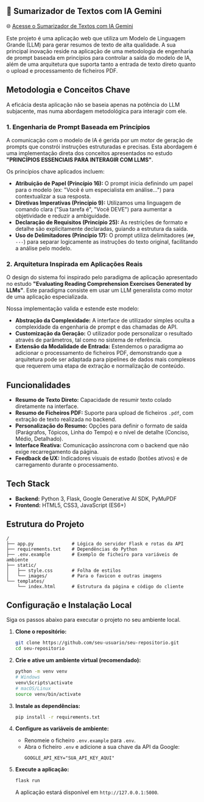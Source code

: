 

## 🧠 Sumarizador de Textos com IA Gemini

🌐 [Acesse o Sumarizador de Textos com IA Gemini](https://sumarizadoria.onrender.com/)

Este projeto é uma aplicação web que utiliza um Modelo de Linguagem Grande (LLM) para gerar resumos de texto de alta qualidade. A sua principal inovação reside na aplicação de uma metodologia de engenharia de prompt baseada em princípios para controlar a saída do modelo de IA, além de uma arquitetura que suporta tanto a entrada de texto direto quanto o upload e processamento de ficheiros PDF.

## Metodologia e Conceitos Chave

A eficácia desta aplicação não se baseia apenas na potência do LLM subjacente, mas numa abordagem metodológica para interagir com ele.

### 1\. Engenharia de Prompt Baseada em Princípios

A comunicação com o modelo de IA é gerida por um motor de geração de prompts que constrói instruções estruturadas e precisas. Esta abordagem é uma implementação direta dos conceitos apresentados no estudo **"PRINCÍPIOS ESSENCIAIS PARA INTERAGIR COM LLMS"**.

Os princípios chave aplicados incluem:

  * **Atribuição de Papel (Princípio 16):** O prompt inicia definindo um papel para o modelo (ex: "Você é um especialista em análise...") para contextualizar a sua resposta.
  * **Diretivas Imperativas (Princípio 9):** Utilizamos uma linguagem de comando clara ("Sua tarefa é", "Você DEVE") para aumentar a objetividade e reduzir a ambiguidade.
  * **Declaração de Requisitos (Princípio 25):** As restrições de formato e detalhe são explicitamente declaradas, guiando a estrutura da saída.
  * **Uso de Delimitadores (Princípio 17):** O prompt utiliza delimitadores (`##`, `---`) para separar logicamente as instruções do texto original, facilitando a análise pelo modelo.

### 2\. Arquitetura Inspirada em Aplicações Reais

O design do sistema foi inspirado pelo paradigma de aplicação apresentado no estudo **"Evaluating Reading Comprehension Exercises Generated by LLMs"**. Este paradigma consiste em usar um LLM generalista como motor de uma aplicação especializada.

Nossa implementação valida e estende este modelo:

  * **Abstração da Complexidade:** A interface de utilizador simples oculta a complexidade da engenharia de prompt e das chamadas de API.
  * **Customização da Geração:** O utilizador pode personalizar o resultado através de parâmetros, tal como no sistema de referência.
  * **Extensão da Modalidade de Entrada:** Estendemos o paradigma ao adicionar o processamento de ficheiros PDF, demonstrando que a arquitetura pode ser adaptada para pipelines de dados mais complexos que requerem uma etapa de extração e normalização de conteúdo.

## Funcionalidades

  * **Resumo de Texto Direto:** Capacidade de resumir texto colado diretamente na interface.
  * **Resumo de Ficheiros PDF:** Suporte para upload de ficheiros `.pdf`, com extração de texto realizada no backend.
  * **Personalização do Resumo:** Opções para definir o formato de saída (Parágrafos, Tópicos, Linha do Tempo) e o nível de detalhe (Conciso, Médio, Detalhado).
  * **Interface Reativa:** Comunicação assíncrona com o backend que não exige recarregamento da página.
  * **Feedback de UX:** Indicadores visuais de estado (botões ativos) e de carregamento durante o processamento.

## Tech Stack

  * **Backend:** Python 3, Flask, Google Generative AI SDK, PyMuPDF
  * **Frontend:** HTML5, CSS3, JavaScript (ES6+)

## Estrutura do Projeto

```
/
├── app.py              # Lógica do servidor Flask e rotas da API
├── requirements.txt    # Dependências do Python
├── .env.example        # Exemplo de ficheiro para variáveis de ambiente
├── static/
│   ├── style.css       # Folha de estilos
│   └── images/         # Para o favicon e outras imagens
└── templates/
    └── index.html      # Estrutura da página e código do cliente
```

## Configuração e Instalação Local

Siga os passos abaixo para executar o projeto no seu ambiente local.

1.  **Clone o repositório:**

    ```sh
    git clone https://github.com/seu-usuario/seu-repositorio.git
    cd seu-repositorio
    ```

2.  **Crie e ative um ambiente virtual (recomendado):**

    ```sh
    python -m venv venv
    # Windows
    venv\Scripts\activate
    # macOS/Linux
    source venv/bin/activate
    ```

3.  **Instale as dependências:**

    ```sh
    pip install -r requirements.txt
    ```

4.  **Configure as variáveis de ambiente:**

      * Renomeie o ficheiro `.env.example` para `.env`.
      * Abra o ficheiro `.env` e adicione a sua chave da API da Google:
        ```
        GOOGLE_API_KEY="SUA_API_KEY_AQUI"
        ```

5.  **Execute a aplicação:**

    ```sh
    flask run
    ```

    A aplicação estará disponível em `http://127.0.0.1:5000`.
